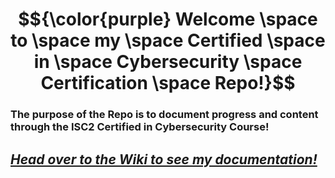 
# $${\color{purple} Welcome \space  to \space  my \space  Certified \space in \space Cybersecurity \space Certification \space Repo!}$$

### The purpose of the Repo is to document progress and content through the ISC2 Certified in Cybersecurity Course!

## _[Head over to the Wiki to see my documentation!](https://github.com/Hsanokklis/ISC2-Certified-In-Cyber/wiki)_
